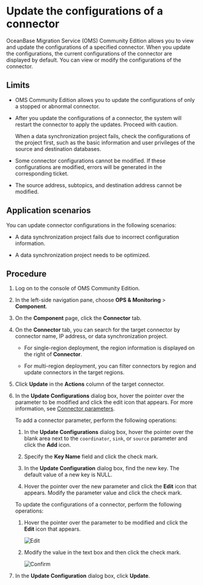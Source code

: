 # Update the configurations of a connector

OceanBase Migration Service (OMS) Community Edition allows you to view and update the configurations of a specified connector. When you update the configurations, the current configurations of the connector are displayed by default. You can view or modify the configurations of the connector.

## Limits

* OMS Community Edition allows you to update the configurations of only a stopped or abnormal connector.

* After you update the configurations of a connector, the system will restart the connector to apply the updates. Proceed with caution.

   When a data synchronization project fails, check the configurations of the project first, such as the basic information and user privileges of the source and destination databases.

* Some connector configurations cannot be modified. If these configurations are modified, errors will be generated in the corresponding ticket.

* The source address, subtopics, and destination address cannot be modified.

## Application scenarios

You can update connector configurations in the following scenarios:

* A data synchronization project fails due to incorrect configuration information.

* A data synchronization project needs to be optimized.

## Procedure

1. Log on to the console of OMS Community Edition.

2. In the left-side navigation pane, choose **OPS & Monitoring** > **Component**.

3. On the **Component** page, click the **Connector** tab.

4. On the **Connector** tab, you can search for the target connector by connector name, IP address, or data synchronization project.

   * For single-region deployment, the region information is displayed on the right of **Connector**.

   * For multi-region deployment, you can filter connectors by region and update connectors in the target regions.

5. Click **Update** in the **Actions** column of the target connector.

6. In the **Update Configurations** dialog box, hover the pointer over the parameter to be modified and click the edit icon that appears. For more information, see [Connector parameters](../../5.description-of-component-parameters/2.connector-parameters/1.rocketmq-destination-parameter-description.md).

   To add a connector parameter, perform the following operations:

   1. In the **Update Configurations** dialog box, hover the pointer over the blank area next to the `coordinator`, `sink`, or `source` parameter and click the **Add** icon.

   2. Specify the **Key Name** field and click the check mark.

   3. In the **Update Configuration** dialog box, find the new key. The default value of a new key is NULL.

   4. Hover the pointer over the new parameter and click the **Edit** icon that appears. Modify the parameter value and click the check mark.

   To update the configurations of a connector, perform the following operations:

   1. Hover the pointer over the parameter to be modified and click the **Edit** icon that appears.

      ![Edit](https://help-static-aliyun-doc.aliyuncs.com/assets/img/en-US/2874229461/p313436.png)

   2. Modify the value in the text box and then click the check mark.

      ![Confirm](https://help-static-aliyun-doc.aliyuncs.com/assets/img/en-US/1874229461/p313438.png)

7. In the **Update Configuration** dialog box, click **Update**.
